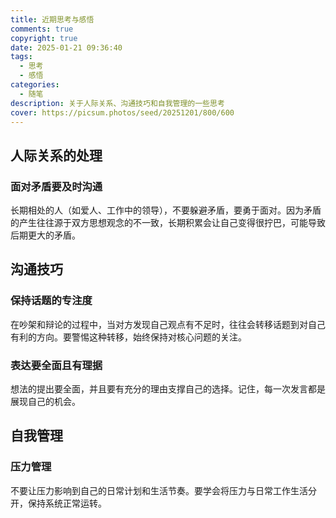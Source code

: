 ```yaml
---
title: 近期思考与感悟
comments: true
copyright: true
date: 2025-01-21 09:36:40
tags: 
  - 思考
  - 感悟
categories: 
  - 随笔
description: 关于人际关系、沟通技巧和自我管理的一些思考
cover: https://picsum.photos/seed/20251201/800/600
---
```


## 人际关系的处理

### 面对矛盾要及时沟通
长期相处的人（如爱人、工作中的领导），不要躲避矛盾，要勇于面对。因为矛盾的产生往往源于双方思想观念的不一致，长期积累会让自己变得很拧巴，可能导致后期更大的矛盾。

## 沟通技巧

### 保持话题的专注度
在吵架和辩论的过程中，当对方发现自己观点有不足时，往往会转移话题到对自己有利的方向。要警惕这种转移，始终保持对核心问题的关注。

### 表达要全面且有理据
想法的提出要全面，并且要有充分的理由支撑自己的选择。记住，每一次发言都是展现自己的机会。


## 自我管理

### 压力管理
不要让压力影响到自己的日常计划和生活节奏。要学会将压力与日常工作生活分开，保持系统正常运转。
